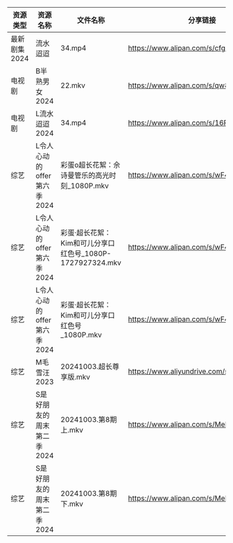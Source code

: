 | 资源类型     | 资源名称               | 文件名称                                      | 分享链接                                      | 更新时间                |
| -------- | ------------------ | ----------------------------------------- | ----------------------------------------- | ------------------- |
| 最新剧集2024 | 流水迢迢               | 34.mp4                                    | https://www.alipan.com/s/cfgRtr65RYd      | 2024-10-03 08:10:31 |
| 电视剧      | B半熟男女2024          | 22.mkv                                    | https://www.alipan.com/s/qw884Xb9dL3      | 2024-10-03 14:05:14 |
| 电视剧      | L流水迢迢2024          | 34.mp4                                    | https://www.alipan.com/s/16PQ9bxVsGi      | 2024-10-03 08:05:57 |
| 综艺       | L令人心动的offer第六季2024 | 彩蛋o超长花絮：佘诗曼管乐的高光时刻_1080P.mkv              | https://www.alipan.com/s/wF4mBRf7vAS      | 2024-10-03 14:08:37 |
| 综艺       | L令人心动的offer第六季2024 | 彩蛋·超长花絮：Kim和可儿分享口红色号_1080P-1727927324.mkv | https://www.alipan.com/s/wF4mBRf7vAS      | 2024-10-03 14:08:37 |
| 综艺       | L令人心动的offer第六季2024 | 彩蛋·超长花絮：Kim和可儿分享口红色号_1080P.mkv            | https://www.alipan.com/s/wF4mBRf7vAS      | 2024-10-03 14:08:36 |
| 综艺       | M毛雪汪2023           | 20241003.超长尊享版.mkv                        | https://www.aliyundrive.com/s/asPqfgPRqAg | 2024-10-03 14:08:55 |
| 综艺       | S是好朋友的周末第二季2024    | 20241003.第8期上.mkv                         | https://www.alipan.com/s/MeLr9M3vuvt      | 2024-10-03 14:09:41 |
| 综艺       | S是好朋友的周末第二季2024    | 20241003.第8期下.mkv                         | https://www.alipan.com/s/MeLr9M3vuvt      | 2024-10-03 14:09:41 |

